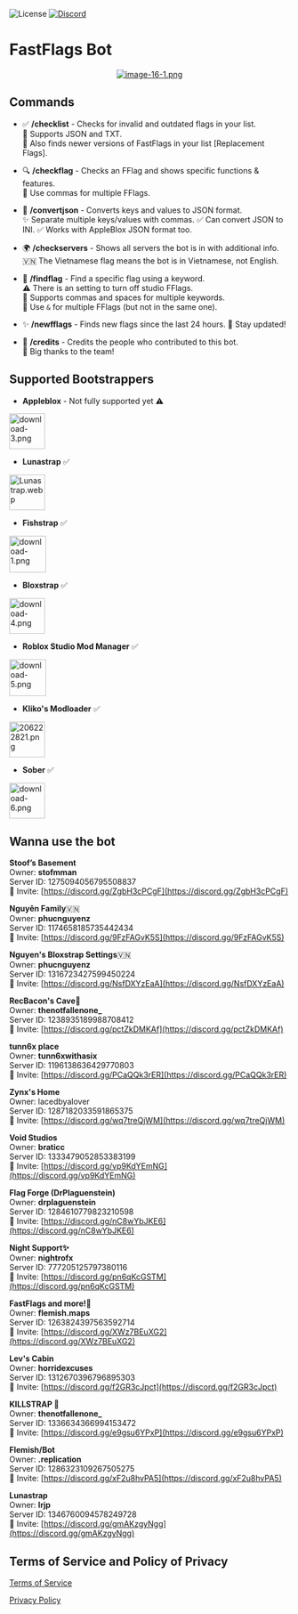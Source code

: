  ![License](https://img.shields.io/badge/License-ARR-blue?style=plastic&labelColor=white) [![Discord](https://img.shields.io/discord/1286323109267505275?style=plastic&logo=discord&label=Discord&labelColor=white&color=blue)](https://discord.gg/xF2u8hvPA5)

# FastFlags Bot

<p align="center">
  <a href="https://postimg.cc/LhP8Qmfj">
    <img src="https://i.postimg.cc/8kKf55zX/image-16-1.png" alt="image-16-1.png">
  </a>
</p>



## Commands

- ✅ **/checklist** - Checks for invalid and outdated flags in your list.  
  📄 Supports JSON and TXT.  
  🔄 Also finds newer versions of FastFlags in your list [Replacement Flags].

- 🔍 **/checkflag** - Checks an FFlag and shows specific functions & features.  
  📝 Use commas for multiple FFlags.

- 🔄 **/convertjson** - Converts keys and values to JSON format.  
  ✨ Separate multiple keys/values with commas.
  ✅ Can convert JSON to INI.
  ✅ Works with AppleBlox JSON format too.



- 🌍 **/checkservers** - Shows all servers the bot is in with additional info.  
  🇻🇳 The Vietnamese flag means the bot is in Vietnamese, not English.

- 🔎 **/findflag** - Find a specific flag using a keyword.  
  ⚠️ There is an setting to turn off studio FFlags.  
  🔢 Supports commas and spaces for multiple keywords.  
  🔗 Use `&` for multiple FFlags (but not in the same one).

- ✨ **/newfflags** - Finds new flags since the last 24 hours.
  🔔 Stay updated!

- 👏 **/credits** - Credits the people who contributed to this bot.  
  🙌 Big thanks to the team!


## Supported Bootstrappers
 
 
 
- **Appleblox** - Not fully supported yet ⚠️  
<a href="https://postimg.cc/YGRhrHNd">
  <img src="https://i.postimg.cc/C5TD4MRp/download-3.png" alt="download-3.png" width="64" height="64">
</a>


- **Lunastrap** ✅  
<a href="https://postimg.cc/F7D5D6Pj">
  <img src="https://i.postimg.cc/cLNx4yw5/Lunastrap.webp" alt="Lunastrap.webp" width="64" height="64">
</a>


- **Fishstrap** ✅  
<a href="https://postimg.cc/62dFRb24">
  <img src="https://i.postimg.cc/xC7QwW95/download-1.png" alt="download-1.png" width="66" height="66">
</a>


- **Bloxstrap** ✅  
<a href="https://postimg.cc/jwVGDY5r">
  <img src="https://i.postimg.cc/wv3Hb6Y3/download-4.png" alt="download-4.png" width="64" height="64">
</a>


- **Roblox Studio Mod Manager** ✅  
<a href="https://postimg.cc/SnR05G5H">
  <img src="https://i.postimg.cc/pLY2mGBV/download-5.png" alt="download-5.png" width="66" height="66">
</a>



- **Kliko's Modloader** ✅  
<a href="https://postimg.cc/3WjHDNmf">
  <img src="https://i.postimg.cc/zD6D6RBN/206222821.png" alt="206222821.png" width="64" height="64">
</a>

  
- **Sober** ✅
<a href="https://postimg.cc/ppYXxksT">
  <img src="https://i.postimg.cc/28gqQKv4/download-6.png" alt="download-6.png" width="64" height="64">
</a>



## Wanna use the bot
**__Stoof’s Basement__**  
Owner: **stofmman**  
Server ID: 1275094056795508837  
🔗 Invite: [https://discord.gg/ZgbH3cPCgF](https://discord.gg/ZgbH3cPCgF)

**__Nguyên Family__**🇻🇳    
Owner: **phucnguyenz**  
Server ID: 1174658185735442434  
🔗 Invite: [https://discord.gg/9FzFAGvK5S](https://discord.gg/9FzFAGvK5S)

**__Nguyen's Bloxstrap Settings__**🇻🇳  
Owner: **phucnguyenz**  
Server ID: 1316723427599450224  
🔗 Invite: [https://discord.gg/NsfDXYzEaA](https://discord.gg/NsfDXYzEaA)

**__RecBacon's Cave💫__**  
Owner: **thenotfallenone_**  
Server ID: 1238935189988708412  
🔗 Invite: [https://discord.gg/pctZkDMKAf](https://discord.gg/pctZkDMKAf)

**__tunn6x place__**  
Owner: **tunn6xwithasix**  
Server ID: 1196138636429770803  
🔗 Invite: [https://discord.gg/PCaQQk3rER](https://discord.gg/PCaQQk3rER)

__Zynx's Home__  
Owner: lacedbyalover  
Server ID: 1287182033591865375  
🔗 Invite: [https://discord.gg/wq7treQjWM](https://discord.gg/wq7treQjWM)

**Void Studios**   
Owner: **braticc**  
Server ID: 1333479052853383199  
🔗 Invite: [https://discord.gg/vp9KdYEmNG](https://discord.gg/vp9KdYEmNG)

**__Flag Forge (DrPlaguenstein)__**  
Owner: **drplaguenstein**  
Server ID: 1284610779823210598  
🔗 Invite: [https://discord.gg/nC8wYbJKE6](https://discord.gg/nC8wYbJKE6)

**__Night Support✨__**  
Owner: **nightrofx**  
Server ID: 777205125797380116  
🔗 Invite: [https://discord.gg/pn6qKcGSTM](https://discord.gg/pn6qKcGSTM)

**__FastFlags and more!🔮__**  
Owner: **flemish.maps**  
Server ID: 1263824397563592714  
🔗 Invite: [https://discord.gg/XWz7BEuXG2](https://discord.gg/XWz7BEuXG2)

**__Lev's Cabin__**  
Owner: **horridexcuses**  
Server ID: 1312670396796895303  
🔗 Invite: [https://discord.gg/f2GR3cJpct](https://discord.gg/f2GR3cJpct)

**__KILLSTRAP 🔪__**  
Owner: **thenotfallenone_**  
Server ID: 1336634366994153472  
🔗 Invite: [https://discord.gg/e9gsu6YPxP](https://discord.gg/e9gsu6YPxP)

**__Flemish/Bot__**  
Owner: **.replication**  
Server ID: 1286323109267505275  
🔗 Invite: [https://discord.gg/xF2u8hvPA5](https://discord.gg/xF2u8hvPA5)

**__Lunastrap__**  
Owner: **lrjp**  
Server ID: 1346760094578249728  
🔗 Invite: [https://discord.gg/gmAKzgyNgg](https://discord.gg/gmAKzgyNgg)


## Terms of Service and Policy of Privacy

[Terms of Service](https://github.com/Fast-Flags/Terms-of-Service/blob/main/TERMS_OF_SERVICE.md)

[Privacy Policy](https://github.com/Fast-Flags/FastFlags/blob/main/PRIVACY_POLICY.md)


